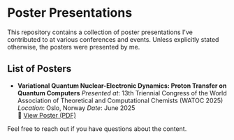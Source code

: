 # Poster Presentations

This repository contains a collection of poster presentations I've contributed to at various conferences and events. Unless explicitly stated otherwise, the posters were presented by me.

## List of Posters

- **Variational Quantum Nuclear-Electronic Dynamics: Proton Transfer on Quantum Computers**
  *Presented at*: 13th Triennial Congress of the World Association of Theoretical and Computational Chemists (WATOC 2025)
  *Location*: Oslo, Norway
  *Date*: June 2025  
  📄 [View Poster (PDF)](https://github.com/DilhanM/Posters/blob/master/WATOC2025/WATOC.pdf)


Feel free to reach out if you have questions about the content.

